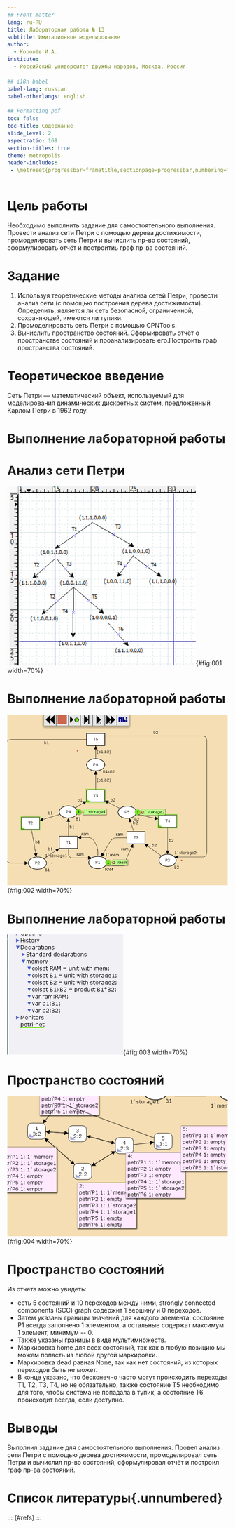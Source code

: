 ```yaml
---
## Front matter
lang: ru-RU
title: Лабораторная работа № 13
subtitle: Имитационное моделирование
author:
  - Королёв И.А.
institute:
  - Российский университет дружбы народов, Москва, Россия
  
## i18n babel
babel-lang: russian
babel-otherlangs: english

## Formatting pdf
toc: false
toc-title: Содержание
slide_level: 2
aspectratio: 169
section-titles: true
theme: metropolis
header-includes:
 - \metroset{progressbar=frametitle,sectionpage=progressbar,numbering=fraction}
---
```


# Цель работы

Необходимо выполнить задание для самостоятельного выполнения. Провести анализ сети Петри с помощью дерева достижимости, промоделировать сеть Петри и вычислить пр-во состояний, сформулировать отчёт и построитиь граф пр-ва состояний.

# Задание

1. Используя теоретические методы анализа сетей Петри, провести анализ сети (с помощью построения дерева достижимости). Определить, является ли сеть безопасной, ограниченной, сохраняющей, имеются ли
тупики.
2. Промоделировать сеть Петри с помощью CPNTools.
3. Вычислить пространство состояний. Сформировать отчёт о пространстве состояний и проанализировать его.Построить граф пространства состояний.

# Теоретическое введение

Сеть Петри — математический объект, используемый для моделирования динамических дискретных систем, предложенный Карлом Петри в 1962 году. 

# Выполнение лабораторной работы

# Анализ сети Петри

![Дерево достижимости](image/3.png){#fig:001 width=70%}

# Выполнение лабораторной работы 

![Модель сети Петри](image/1.png){#fig:002 width=70%}

# Выполнение лабораторной работы 

![Декларации](image/2.png){#fig:003 width=70%}

# Пространство состояний

![Граф пространства состояний](image/6.png){#fig:004 width=70%}

# Пространство состояний

Из отчета можно увидеть:

- есть 5 состояний и 10 переходов между ними, strongly connected components (SCC) graph содержит 1 вершину и 0 переходов.
- Затем указаны границы значений для каждого элемента: состояние P1 всегда заполнено 1 элементом, а остальные содержат максимум 1 элемент, минимум -- 0.
- Также указаны границы в виде мультимножеств.
- Маркировка home для всех состояний, так как в любую позицию мы можем попасть из любой другой маркировки.
- Маркировка dead равная None, так как нет состояний, из которых переходов быть не может.
- В конце указано, что бесконечно часто могут происходить переходы T1, T2, T3, T4, но не обязательно, также состояние T5 необходимо для того, чтобы система не попадала в тупик, а состояние T6 происходит всегда, если доступно.


# Выводы

Выполнил задание для самостоятельного выполнения. Провел анализ сети Петри с помощью дерева достижимости, промоделировал сеть Петри и вычислил пр-во состояний, сформулировал отчёт и построил граф пр-ва состояний.

# Список литературы{.unnumbered}

::: {#refs}
:::
